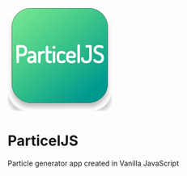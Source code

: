 ![App logo](./images/ParticelJS_logo.svg)


# ParticelJS

Particle generator app created in Vanilla JavaScript
